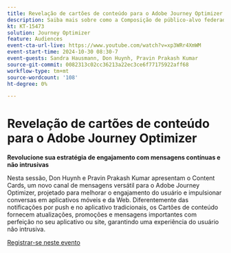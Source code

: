 ```yaml
---
title: Revelação de cartões de conteúdo para o Adobe Journey Optimizer
description: Saiba mais sobre como a Composição de público-alvo federado fornece uma abordagem abrangente para a curadoria e ativação de público-alvo com o Real-Time CDP e o Journey Optimizer.
kt: KT-15473
solution: Journey Optimizer
feature: Audiences
event-cta-url-live: https://www.youtube.com/watch?v=xp3WRr4XmWM
event-start-time: 2024-10-30 08:30-7
event-guests: Sandra Hausmann, Don Huynh, Pravin Prakash Kumar
source-git-commit: 0082313c02cc36213a22ec3ce6f77175922aff68
workflow-type: tm+mt
source-wordcount: '108'
ht-degree: 0%

---
```


# Revelação de cartões de conteúdo para o Adobe Journey Optimizer

**Revolucione sua estratégia de engajamento com mensagens contínuas e não intrusivas**

Nesta sessão, Don Huynh e Pravin Prakash Kumar apresentam o Content Cards, um novo canal de mensagens versátil para o Adobe Journey Optimizer, projetado para melhorar o engajamento do usuário e impulsionar conversas em aplicativos móveis e da Web. Diferentemente das notificações por push e no aplicativo tradicionais, os Cartões de conteúdo fornecem atualizações, promoções e mensagens importantes com perfeição no seu aplicativo ou site, garantindo uma experiência do usuário não intrusiva.


[Registrar-se neste evento](https://engage.adobe.com/ExpLeagueLive-241030.html?s_rtid=7015Y0000048hxzQAA&amp;s_iid=&amp;sfid=&amp;acctid=&amp;ecp=)

